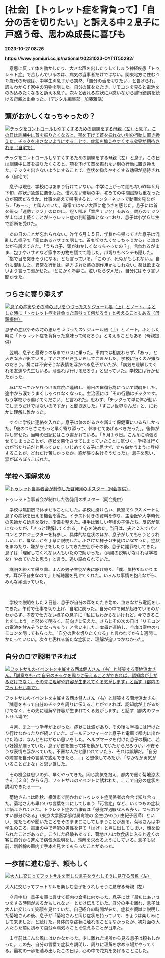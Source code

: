 # [社会] 【トゥレット症を背負って】「自分の舌を切りたい」と訴える中２息子に戸惑う母、思わぬ成長に喜びも

**2023-10-27 08:26**

**https://www.yomiuri.co.jp/national/20231023-OYT1T50292/**

　意思に反して体を動かしたり、大きな声を出したりしてしまう神経疾患「トゥレット症」で苦しんでいるのは、病気の当事者だけではない。関東地方に住む４０歳代の母親は、中学生の息子から突然、「自分の舌を切りたい」と告げられ、訳もわからず家中の刃物を隠した。自分の耳をたたき、リモコンを見ると電池をのみ込みたくなると訴える息子。次々と表れる症状に戸惑いながら試行錯誤を続ける母親と出会った。（デジタル編集部　加藤雅浩）

頭がおかしくなっちゃったの？
--------------

[![チックをコントロールしやすくするための訓練をする母親（左）と息子。この日は訓練中に首を振りたくなると、顎を下げて首を振れない別の行動に置き換えた。チックを出さないようにすることで、症状を抑えやすくする効果が期待される（自宅で）](https://www.yomiuri.co.jp/media/2023/10/20231023-OYT1I50217-1.jpg)](https://www.yomiuri.co.jp/pluralphoto/20231023-OYT1I50217/)

チックをコントロールしやすくするための訓練をする母親（左）と息子。この日は訓練中に首を振りたくなると、顎を下げて首を振れない別の行動に置き換えた。チックを出さないようにすることで、症状を抑えやすくする効果が期待される（自宅で）

　息子は現在、学校にはあまり行けていない。中学に上がって間もない昨年５月下旬、症状が急激に悪化した。慣れない環境の中、初めての中間試験も重なったのが原因だろうか。仕事を終えて帰宅すると、インターネットで動画を見ながら、「あーっ」と叫んでいた。尋常ではない大声に危うさを感じた。息子には首を振る「運動チック」のほかに、短く叫ぶ「音声チック」もある。両方のチックが１年以上続くことがトゥレット症の判断基準となっており、息子は小学６年生で診断を受けた。

　あの日のことが忘れられない。昨年６月１５日、学校から帰ってきた息子は混乱した様子で「家にあるハサミを隠して。舌を切りたくなっちゃうから」と泣きながら訴えてきた。「うちの子、頭がおかしくなっちゃったの？」。言われるがまま、包丁やハサミなど家中の刃物を慌てて隠した。爪切りもペンチも隠した。「指で目を突きそうになる」とも言っている。「この子、死ぬかもしれない」。自分も混乱した。異常な行動は、処方された薬の副作用かもしれない。薬は飲まないよう言って聞かせた。「とにかく冷静に。泣いたらダメだ」。自分にはそう言い聞かせた。

つらさに寄り添えず
---------

[![息子の症状やその時の思いをつづったスケジュール帳（上）とノート。ふとした時に「トゥレット症を背負った意味って何だろう」と考えることもある（母親提供）](https://www.yomiuri.co.jp/media/2023/10/20231023-OYT1I50219-1.jpg)](https://www.yomiuri.co.jp/pluralphoto/20231023-OYT1I50219/)

息子の症状やその時の思いをつづったスケジュール帳（上）とノート。ふとした時に「トゥレット症を背負った意味って何だろう」と考えることもある（母親提供）

　翌朝、息子と最寄りの駅までバスに乗った。車内では相変わらず、「あっ」と大きな声が出ている。すかさずせき払いをしてごまかした。学校に行くのが嫌なのだろう。横には不安そうな表情を浮かべる息子がいたが、「病気を理解してくれる友達や先生もいる。頑張れば行けるだろう」と思っていた。学校には行かせたかった。

　昼になってかかりつけの病院に連絡し、前日の自傷行為について説明をした。途中から涙でうまくしゃべれなくなった。主治医には「その行動はチックです。もう学校から逃げてください」と言われた。思わず、「チックって単に体が動いてしまうだけではないのですか」と聞き返した。「すごい世界なんだ」と、にわかに理解し難かった。

　すぐに学校に連絡を入れた。息子は体のだるさを訴えて保健室にいるらしかった。「彼のつらさにもっと早く寄り添って、休ませてあげるべきだった」。後悔が押し寄せた。当時の日記にはこう書かれている。「６月１６日。こんなに頑張らせてしまったことが、症状を悪化させてしまっていたことに気づく。学校は行くのが当たり前だと思っていた。いじめてくる子に屈せず、立ち向かうように登校することが、どれだけ苦しかったか。胸が張り裂けそうだった」。息子を思い、涙がぽろぽろこぼれた。

学校へ理解求め
-------

[![トゥレット当事者会が制作した啓発用のポスター（同会提供）](https://www.yomiuri.co.jp/media/2023/10/20231023-OYT1I50218-1.jpg)](https://www.yomiuri.co.jp/pluralphoto/20231023-OYT1I50218/)

トゥレット当事者会が制作した啓発用のポスター（同会提供）

　学校は無期限で休ませることにした。学校に掛け合い、教室でクラスメートに息子の症状を伝える機会を得た。イラスト付きの資料を作り、主治医や大学時代の恩師から助言を受け、準備を整えた。相手は難しい年頃の子供たち。反応が気になったが、「きっと理解してくれる」と心を決めた。当日は、夫と２人でパソコンとプロジェクターを持参し、具体的な症状のほか、息子がしてもらうとうれしいこと、嫌なことを丁寧に説明した。ふざけた様子の生徒はいなかった。症状をまねたり、嫌がらせをしたりしてきた生徒がその後、息子に謝罪をしてきた。息子は「理解してくれない人もいたので助かった。（両親の説明がなければ学校を）やめていたと思う」と言う。追い詰められていた。

　説明を終えて帰り際、１人の男子生徒が夫に駆け寄り、「僕、気持ちわかります。耳が不自由なので」と補聴器を見せてくれた。いろんな事情を抱えながら、みんな頑張っていた。

　

　学校で説明をした２日後、息子が自分の耳をたたき始め、泣きながら電話をしてきた。午前で仕事を切り上げ、自宅に戻った。自分の中で何が起きているのかわからず、不安で仕方ない様子の息子に「私にもわからないけれど、今できることをしよう」と努めて明るく、前向きに伝えた。さらにその次の日は「リモコンの電池を飲みそうになっちゃう」と言い出した。実母に連絡し、今度は家中のリモコンを隠してもらった。「自分の舌を切りたくなる」と言われてから１週間しかたっていない。次々と表れる新たな症状に、理解が追いつかなかった。

自分の口で説明できれば
-----------

[![フットサルのイベントを主催する西本健人さん（右）と談笑する菊地涼太さん。「誠意をもって自分のチックを周りに伝えることができれば、認知度が上がるだけでなく、その先に理解や許容が生まれてくる気がします」と話す（都内のフットサル場で）](https://www.yomiuri.co.jp/media/2023/10/20231023-OYT1I50220-1.jpg)](https://www.yomiuri.co.jp/pluralphoto/20231023-OYT1I50220/)

フットサルのイベントを主催する西本健人さん（右）と談笑する菊地涼太さん。「誠意をもって自分のチックを周りに伝えることができれば、認知度が上がるだけでなく、その先に理解や許容が生まれてくる気がします」と話す（都内のフットサル場で）

　４月、また一つ学年が上がった。症状には波があり、その後も学校には行けたり行けなかったりが続いていた。ゴールデンウィークに息子と電車で都内に出かけた時は、なんともはがゆい思いをした。ヘルプマークを付けた息子の横に、若い妊婦が座っていた。息子が首を振って体を動かしていたからだろうか。不安そうな表情を浮かべていた。不審な人だと思われていたら、それは誤解だ。「自分の障害を自分の言葉で説明できたら……」と想像してみたが、「なかなか勇気がいることだよな」と思い直した。

　その機会は思いの外、早くやってきた。同じ病気を抱え、都内で働く菊地涼太さん（２８）から６月、フットサルのイベントに誘われた。ここで自分の症状を説明できたら――。

　菊地さんとは昨秋、横浜市で開かれたトゥレット症関係者の会合で知り合った。菊地さんも卑わいな言葉を口にしてしまう「汚言症」など、いくつもの症状に悩まされてきた。トゥレット症の当事者は「感覚が過敏な人も多く、つられやすい部分がある」（東京大学医学部付属病院の 金生(かのう) 由紀子医師）といい、見たものや聞いたことをそのまま口にしてしまうことがある。菊地さんは中学生のころ、電車の中で年配の男性を見て「はげ」と声に出してしまい、顔を殴られたことがあった。こうした経験もあって、菊地さんは飲食店に入ると近くの客に自分から進んで病気の説明をし、理解を求めるようにしている。息子も以前、新幹線の車内で手本を見せてもらったことがあった。

一歩前に進む息子、頼もしく
-------------

[![大人に交じってフットサルを楽しむ息子をうれしそうに見守る母親（左）](https://www.yomiuri.co.jp/media/2023/10/20231023-OYT1I50221-1.jpg)](https://www.yomiuri.co.jp/pluralphoto/20231023-OYT1I50221/)

大人に交じってフットサルを楽しむ息子をうれしそうに見守る母親（左）

　８月中旬、息子を車に乗せて都内の会場に向かった。息子には「最初にあいさつをする時間があるかもしれない」とだけ伝えていた。自分の手を離れ、息子は大人に交じって笑顔を見せていた。自己紹介の時間が来た。症状を簡単に説明した菊地さんの後、息子が「菊地さんと同じ症状を持っていて、きょうは楽しみにして来ました」と続けた。具体的な症状に触れることはなかったが、初対面の大人たちを前に初めて自分の病気のことを伝えることが出来た。

　１年前はこんな風にはいかなかった。少し離れた場所から見る息子は頼もしかった。この先、自分の言葉で症状を説明し、周りに理解を求める場がやってくる。最初の一歩を踏み出したこの日は、心の中で花丸をあげることにした。
